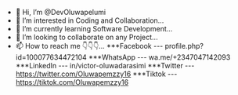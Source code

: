 - 👋 Hi, I’m @DevOluwapelumi
- 👀 I’m interested in Coding and Collaboration...
- 🌱 I’m currently learning Software Development...
- 💞️ I’m looking to collaborate on any Project...
- 📫 How to reach me 👇👇👇...
                           ***Facebook --- profile.php?id=100077634472104
                           ***WhatsApp --- wa.me/+2347047142093
                           ***LinkedIn --- in/victor-oluwadarasimi
                           ***Twitter  --- https://twitter.com/Oluwapemzzy16
                           ***Tiktok   --- https://tiktok.com/Oluwapemzzy16 

<!---
DevOluwapelumi/DevOluwapelumi is a ✨ special ✨ repository because its `README.md` (this file) appears on your GitHub profile.
You can click the Preview link to take a look at your changes.
--->
